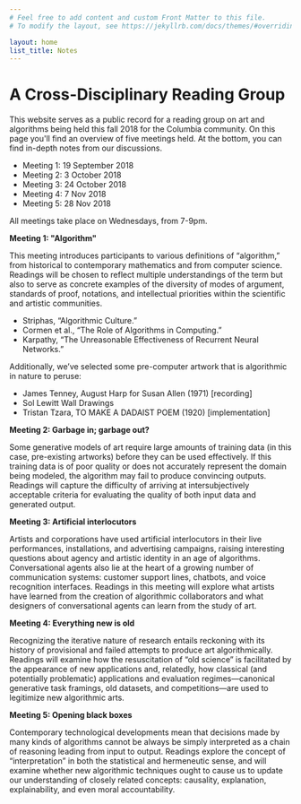 ```yaml
---
# Feel free to add content and custom Front Matter to this file.
# To modify the layout, see https://jekyllrb.com/docs/themes/#overriding-theme-defaults

layout: home
list_title: Notes
---
```


# A Cross-Disciplinary Reading Group

This website serves as a public record for a reading group on art and algorithms being held this fall 2018 for the Columbia community. On this page you'll find an overview of five meetings held. At the bottom, you can find in-depth notes from our discussions.

* Meeting 1: 19 September 2018
* Meeting 2: 3 October 2018
* Meeting 3: 24 October 2018
* Meeting 4: 7 Nov 2018
* Meeting 5: 28 Nov 2018

All meetings take place on Wednesdays, from 7-9pm.

**Meeting 1: "Algorithm"**

This meeting introduces participants to various definitions of “algorithm,” from historical to contemporary mathematics and from computer science. Readings will be chosen to reflect multiple understandings of the term but also to serve as concrete examples of the diversity of modes of argument, standards of proof, notations, and intellectual priorities within the scientific and artistic communities.

* Striphas, “Algorithmic Culture.”
* Cormen et al., “The Role of Algorithms in Computing.”
* Karpathy, “The Unreasonable Effectiveness of Recurrent Neural Networks.”

Additionally, we’ve selected some pre-computer artwork that is algorithmic in nature to peruse:


* James Tenney, August Harp for Susan Allen (1971) [recording]
* Sol Lewitt Wall Drawings
* Tristan Tzara, TO MAKE A DADAIST POEM (1920) [implementation]



**Meeting 2: Garbage in; garbage out?**

Some generative models of art require large amounts of training data (in this case, pre-existing artworks) before they can be used effectively. If this training data is of poor quality or does not accurately represent the domain being modeled, the algorithm may fail to produce convincing outputs. Readings will capture the difficulty of arriving at intersubjectively acceptable criteria for evaluating the quality of both input data and generated output.

**Meeting 3: Artificial interlocutors**

Artists and corporations have used artificial interlocutors in their live performances, installations, and advertising campaigns, raising interesting questions about agency and artistic identity in an age of algorithms. Conversational agents also lie at the heart of a growing number of communication systems: customer support lines, chatbots, and voice recognition interfaces. Readings in this meeting will explore what artists have learned from the creation of algorithmic collaborators and what designers of conversational agents can learn from the study of art. 

**Meeting 4: Everything new is old**

Recognizing the iterative nature of research entails reckoning with its history of provisional and failed attempts to produce art algorithmically. Readings will examine how the resuscitation of “old science” is facilitated by the appearance of new applications and, relatedly, how classical (and potentially problematic) applications and evaluation regimes—canonical generative task framings, old datasets, and competitions—are used to legitimize new algorithmic arts. 

**Meeting 5: Opening black boxes**

Contemporary technological developments mean that decisions made by many kinds of algorithms cannot be always be simply interpreted as a chain of reasoning leading from input to output. Readings explore the concept of “interpretation” in both the statistical and hermeneutic sense, and will examine whether new algorithmic techniques ought to cause us to update our understanding of closely related concepts: causality, explanation, explainability, and even moral accountability.
